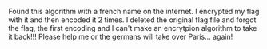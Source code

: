 Found this algorithm with a french name on the internet. I encrypted my flag with it and then encoded it 2 times. I deleted the original flag file and forgot the flag, the first encoding and I can't make an encrytpion algorithm to take it back!!! Please help me or the germans will take over Paris... again!
